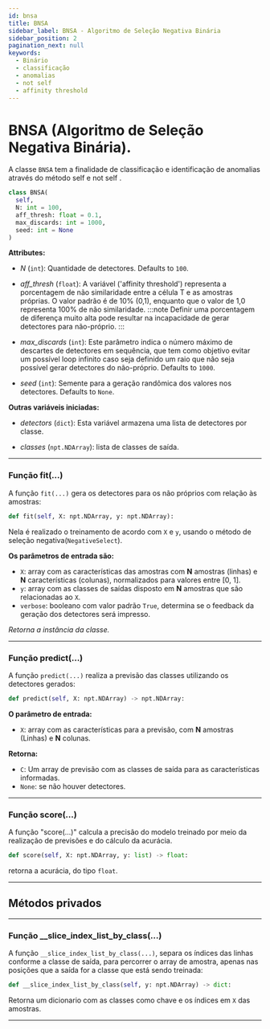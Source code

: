 ```yaml
---
id: bnsa
title: BNSA
sidebar_label: BNSA - Algoritmo de Seleção Negativa Binária
sidebar_position: 2
pagination_next: null
keywords:
  - Binário
  - classificação
  - anomalias
  - not self
  - affinity threshold
---
```


# BNSA (Algoritmo de Seleção Negativa Binária).

A classe ``BNSA`` tem a finalidade de classificação e identificação de anomalias através do método self e not self . 

```python
class BNSA(
  self, 
  N: int = 100, 
  aff_thresh: float = 0.1, 
  max_discards: int = 1000, 
  seed: int = None
)
```

**Attributes:**
* *N* (``int``): Quantidade de detectores. Defaults to ``100``.
* *aff_thresh* (``float``): A variável ('affinity threshold') representa a porcentagem de não similaridade entre a célula T e as amostras próprias. O valor padrão é de 10% (0,1), enquanto que o valor de 1,0 representa 100% de não similaridade.
:::note
Definir uma porcentagem de diferença muito alta pode resultar na incapacidade de gerar detectores para não-próprio.
:::

* *max_discards* (``int``): Este parâmetro indica o número máximo de descartes de detectores em sequência, que tem como objetivo evitar um 
possível loop infinito caso seja definido um raio que não seja possível gerar detectores do não-próprio. Defaults to ``1000``.
* *seed* (``int``): Semente para a geração randômica dos valores nos detectores. Defaults to ``None``.

**Outras variáveis iniciadas:**

* *detectors* (``dict``): Esta variável armazena uma lista de detectores por classe.

* *classes* (``npt.NDArray``): lista de classes de saída.

---

### Função fit(...)

A função ``fit(...)`` gera os detectores para os não próprios com relação às amostras:

```python
def fit(self, X: npt.NDArray, y: npt.NDArray):
```
Nela é realizado o treinamento de acordo com ``X`` e ``y``, usando o método de seleção negativa(``NegativeSelect``).

**Os parâmetros de entrada são:**
* ``X``: array com as características das amostras com **N** amostras (linhas) e **N** características  (colunas), normalizados para valores entre [0, 1]. 
* ``y``: array com as classes de saídas disposto em **N** amostras que são relacionadas ao ``X``.
* ``verbose``: booleano com valor padrão ``True``, determina se o feedback da geração dos detectores será impresso.

*Retorna a instância da classe.*

---

### Função predict(...)

A função ``predict(...)`` realiza a previsão das classes utilizando os detectores gerados:

```python
def predict(self, X: npt.NDArray) -> npt.NDArray:
```

**O parâmetro de entrada:**
 
* ``X``: array  com as características para a previsão, com **N** amostras (Linhas) e **N** colunas.

**Retorna:** 
* ``C``: Um array de previsão com as classes de saída para as características informadas. 
* ``None``: se não houver detectores.

---

### Função score(...)

A função "score(...)" calcula a precisão do modelo treinado por meio da realização de previsões e do cálculo da acurácia.

```python
def score(self, X: npt.NDArray, y: list) -> float:
```

retorna a acurácia, do tipo ``float``.

---

## Métodos privados

---

### Função __slice_index_list_by_class(...)

A função ``__slice_index_list_by_class(...)``, separa os índices das linhas conforme a classe de saída, para percorrer o array de amostra, apenas nas posições que a saída for a classe que está sendo treinada:

```python
def __slice_index_list_by_class(self, y: npt.NDArray) -> dict:
```

Retorna um dicionario com as classes como chave e os índices em ``X`` das amostras.

---